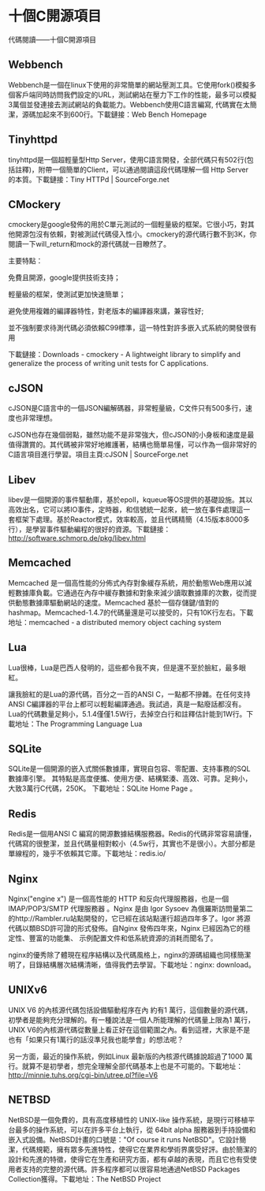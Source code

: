 # 十個C開源項目


代碼閱讀——十個C開源項目

## Webbench
Webbench是一個在linux下使用的非常簡單的網站壓測工具。它使用fork()模擬多個客戶端同時訪問我們設定的URL，測試網站在壓力下工作的性能，最多可以模擬3萬個並發連接去測試網站的負載能力。Webbench使用C語言編寫, 代碼實在太簡潔，源碼加起來不到600行。下載鏈接：Web Bench Homepage


## Tinyhttpd
tinyhttpd是一個超輕量型Http Server，使用C語言開發，全部代碼只有502行(包括註釋)，附帶一個簡單的Client，可以通過閱讀這段代碼理解一個 Http Server 的本質。下載鏈接：Tiny HTTPd | SourceForge.net


## CMockery
cmockery是google發佈的用於C單元測試的一個輕量級的框架。它很小巧，對其他開源包沒有依賴，對被測試代碼侵入性小。cmockery的源代碼行數不到3K，你閱讀一下will_return和mock的源代碼就一目瞭然了。

主要特點：

免費且開源，google提供技術支持；

輕量級的框架，使測試更加快速簡單；

避免使用複雜的編譯器特性，對老版本的編譯器來講，兼容性好;

並不強制要求待測代碼必須依賴C99標準，這一特性對許多嵌入式系統的開發很有用

下載鏈接：Downloads - cmockery - A lightweight library to simplify and generalize the process of writing unit tests for C applications.


## cJSON
cJSON是C語言中的一個JSON編解碼器，非常輕量級，C文件只有500多行，速度也非常理想。

cJSON也存在幾個弱點，雖然功能不是非常強大，但cJSON的小身板和速度是最值得讚賞的。其代碼被非常好地維護著，結構也簡單易懂，可以作為一個非常好的C語言項目進行學習。項目主頁:cJSON | SourceForge.net


## Libev
libev是一個開源的事件驅動庫，基於epoll，kqueue等OS提供的基礎設施。其以高效出名，它可以將IO事件，定時器，和信號統一起來，統一放在事件處理這一套框架下處理。基於Reactor模式，效率較高，並且代碼精簡（4.15版本8000多行），是學習事件驅動編程的很好的資源。下載鏈接：http://software.schmorp.de/pkg/libev.html

## Memcached
Memcached 是一個高性能的分佈式內存對象緩存系統，用於動態Web應用以減輕數據庫負載。它通過在內存中緩存數據和對象來減少讀取數據庫的次數，從而提供動態數據庫驅動網站的速度。Memcached 基於一個存儲鍵/值對的 hashmap。Memcached-1.4.7的代碼量還是可以接受的，只有10K行左右。下載地址：memcached - a distributed memory object caching system

## Lua
Lua很棒，Lua是巴西人發明的，這些都令我不爽，但是還不至於臉紅，最多眼紅。

讓我臉紅的是Lua的源代碼，百分之一百的ANSI C，一點都不摻雜。在任何支持ANSI C編譯器的平台上都可以輕鬆編譯通過。我試過，真是一點廢話都沒有。Lua的代碼數量足夠小，5.1.4僅僅1.5W行，去掉空白行和註釋估計能到1W行。下載地址：The Programming Language Lua

## SQLite
SQLite是一個開源的嵌入式關係數據庫，實現自包容、零配置、支持事務的SQL數據庫引擎。 其特點是高度便攜、使用方便、結構緊湊、高效、可靠。足夠小，大致3萬行C代碼，250K。 下載地址：SQLite Home Page 。

## Redis
Redis是一個用ANSI C 編寫的開源數據結構服務器。Redis的代碼非常容易讀懂，代碼寫的很整潔，並且代碼量相對較小（4.5w行，其實也不是很小）。大部分都是單線程的，幾乎不依賴其它庫。下載地址：redis.io/

## Nginx
Nginx("engine x") 是一個高性能的 HTTP 和反向代理服務器，也是一個 IMAP/POP3/SMTP 代理服務器 。Nginx 是由 Igor Sysoev 為俄羅斯訪問量第二的http://Rambler.ru站點開發的，它已經在該站點運行超過四年多了。Igor 將源代碼以類BSD許可證的形式發佈。自Nginx 發佈四年來，Nginx 已經因為它的穩定性、豐富的功能集、 示例配置文件和低系統資源的消耗而聞名了。

nginx的優秀除了體現在程序結構以及代碼風格上，nginx的源碼組織也同樣簡潔明了，目錄結構層次結構清晰，值得我們去學習。下載地址：nginx: download。

## UNIXv6
UNIX V6 的內核源代碼包括設備驅動程序在內 約有1 萬行，這個數量的源代碼，初學者是能夠充分理解的。有一種說法是一個人所能理解的代碼量上限為1 萬行，UNIX V6的內核源代碼從數量上看正好在這個範圍之內。看到這裡，大家是不是也有「如果只有1萬行的話沒準兒我也能學會」的想法呢？

另一方面，最近的操作系統，例如Linux 最新版的內核源代碼據說超過了1000 萬行。就算不是初學者，想完全理解全部代碼基本上也是不可能的。下載地址：http://minnie.tuhs.org/cgi-bin/utree.pl?file=V6

## NETBSD
NetBSD是一個免費的，具有高度移植性的 UNIX-like 操作系統，是現行可移植平台最多的操作系統，可以在許多平台上執行，從 64bit alpha 服務器到手持設備和嵌入式設備。NetBSD計畫的口號是："Of course it runs NetBSD"。它設計簡潔，代碼規範，擁有眾多先進特性，使得它在業界和學術界廣受好評。由於簡潔的設計和先進的特徵，使得它在生產和研究方面，都有卓越的表現，而且它也有受使用者支持的完整的源代碼。許多程序都可以很容易地通過NetBSD Packages Collection獲得。下載地址：The NetBSD Project